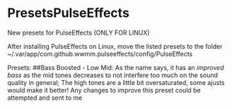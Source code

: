 # PresetsPulseEffects
New presets for PulseEffects (ONLY FOR LINUX)

After installing PulseEffects on Linux, move the listed presets to the folder ~/.var/app/com.github.wwmm.pulseeffects/config/PulseEffects 

Presets:
##Bass Boosted - Low Mid: 
As the name says, it has an *improved bass* as the mid tones decreases to not interfere too much on the sound quality in general; The high tones are a little bit oversaturated, some ajusts would make it better! Any changes to improve this preset could be attempted and sent to me
